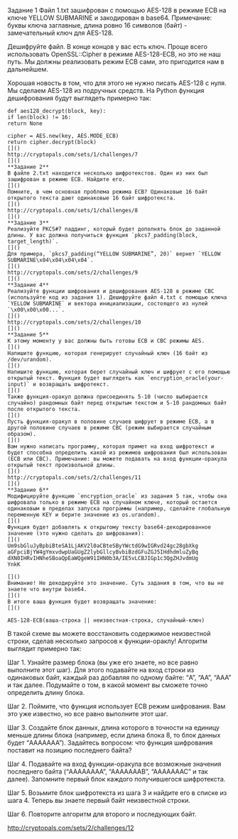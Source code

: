 Задание 1
Файл 1.txt зашифрован с помощью AES-128 в режиме ECB на ключе YELLOW SUBMARINE и закодирован в base64. 
Примечание: буквы ключа заглавные, длина ровно 16 символов (байт) - замечательный ключ для AES-128.

Дешифруйте файл. В конце концов у вас есть ключ. Проще всего использовать OpenSSL::Cipher в режиме AES-128-ECB, но это не наш путь. 
Мы должны реализовать режим ECB сами, это пригодится нам в дальнейшем.

Хорошая новость в том, что для этого не нужно писать AES-128 с нуля. Мы сделаем AES-128 из подручных средств. 
На Python функция дешифрования будут выглядеть примерно так:

```
def aes128_decrypt(block, key):
if len(block) != 16:
return None

cipher = AES.new(key, AES.MODE_ECB)
return cipher.decrypt(block)
[]()
http://cryptopals.com/sets/1/challenges/7
[]()
**Задание 2**
В файле 2.txt находится несколько шифротекстов. Один из них был зашифрован в режиме ECB. Найдите его.
[]()
Помните, в чем основная проблема режима ECB? Одинаковые 16 байт открытого текста дают одинаковые 16 байт шифротекста.
[]()
http://cryptopals.com/sets/1/challenges/8
[]()
**Задание 3**
Реализуйте PKCS#7 паддинг, который будет дополнять блок до заданной длины. У вас должна получиться функция `pkcs7_padding(block, target_length)`.
[]()
Для примера, `pkcs7_padding(“YELLOW SUBMARINE”, 20)` вернет `YELLOW SUBMARINE\x04\x04\x04\x04`.
[]()
http://cryptopals.com/sets/2/challenges/9
[]()
**Задание 4**
Реализуйте функции шифрования и дешифрования AES-128 в режиме CBC (используйте код из задания 1). Дешифруйте файл 4.txt с помощью ключа `YELLOW SUBMARINE` и вектора инициализации, состоящего из нулей `\x00\x00\x00...`.
[]()
http://cryptopals.com/sets/2/challenges/10
[]()
**Задание 5**
К этому моменту у вас должны быть готовы ECB и CBC режимы AES.
[]()
Напишите функцию, которая генерирует случайный ключ (16 байт из /dev/urandom).
[]()
Напишите функцию, которая берет случайный ключ и шифрует с его помощью открытый текст. Функция будет выглядеть как `encryption_oracle(your-input)` и возвращать шифротекст.
[]()
Также функция-оракул должна присоединять 5-10 (число выбирается случайно) рандомных байт перед открытым текстом и 5-10 рандомных байт после открытого текста.
[]()
Пусть функция-оракул в половине случаев шифрует в режиме ECB, а в другой половине случаев в режиме CBC (режим выбирается случайным образом).
[]()
Вам нужно написать программу, которая примет на вход шифротекст и будет способна определить какой из режимов шифрования был использован (ECB или CBC). Примечание: вы можете подавать на вход функции-оракула открытый текст произвольной длины.
[]()
http://cryptopals.com/sets/2/challenges/11
[]()
**Задание 6**
Модифицируйте функцию `encryption_oracle` из задания 5 так, чтобы она шифровала только в режиме ECB на случайном ключе, который остается одинаковым в пределах запуска программы (например, сделайте глобальную переменную KEY и берите значение из os.urandom).
[]()
Функция будет добавлять к открытому тексту base64-декодированное значение (это нужно сделать до шифрования):
[]()
Um9sbGluJyBpbiBteSA1LjAKV2l0aCBteSByYWctdG9wIGRvd24gc28gbXkg
aGFpciBjYW4gYmxvdwpUaGUgZ2lybGllcyBvbiBzdGFuZGJ5IHdhdmluZyBq
dXN0IHRvIHNheSBoaQpEaWQgeW91IHN0b3A/IE5vLCBJIGp1c3QgZHJvdmUg
YnkK

[]()
Внимание! Не декодируйте это значение. Суть задания в том, что вы не знаете что внутри base64.
[]()
В итоге ваша функция будет возвращать значение:
[]()

AES-128-ECB(ваша-строка || неизвестная-строка, случайный-ключ)
```

В такой схеме вы можете восстановить содержимое неизвестной строки, сделав несколько запросов к функции-ораклу! Алгоритм выглядит примерно так:

Шаг 1. Узнайте размер блока (вы уже его знаете, но все равно выполните этот шаг). Для этого подавайте на вход строки из одинаковых байт, каждый раз добавляя по одному байте: “A”, “AA”, “AAA” и так далее. Подумайте о том, в какой момент вы сможете точно определить длину блока.

Шаг 2. Поймите, что функция использует ECB режим шифрования. Вам это уже известно, но все равно выполните этот шаг.

Шаг 3. Создайте блок данных, длина которого в точности на единицу меньше длины блока (например, если длина блока 8, то блок данных будет “AAAAAAA”). Задайтесь вопросом: что функция шифрования поставит на позицию последнего байта?

Шаг 4. Подавайте на вход функции-оракула все возможные значения последнего байта (“AAAAAAAA”, “AAAAAAAB”, “AAAAAAAC” и так далее). Запомните первый блок каждого получившегося шифротекста.

Шаг 5. Возьмите блок шифротекста из шага 3 и найдите его в списке из шага 4. Теперь вы знаете первый байт неизвестной строки.

Шаг 6. Повторите алгоритм для второго и последующих байт.

http://cryptopals.com/sets/2/challenges/12